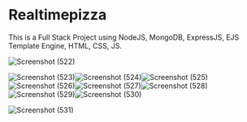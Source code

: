 # Realtimepizza
This is a Full Stack Project using NodeJS, MongoDB, ExpressJS, EJS Template Engine, HTML, CSS, JS.

![Screenshot (522)](https://user-images.githubusercontent.com/43945168/125386201-81bc7a80-e3b9-11eb-9a16-0f428c6e9afa.png)




![Screenshot (523)](https://user-images.githubusercontent.com/43945168/125386224-8b45e280-e3b9-11eb-9a1b-c7b92094eff6.png)![Screenshot (524)](https://user-images.githubusercontent.com/43945168/125386226-8bde7900-e3b9-11eb-9ab0-ad5eb39104a1.png)![Screenshot (525)](https://user-images.githubusercontent.com/43945168/125386232-8da83c80-e3b9-11eb-9ee1-887a163c6c75.png)![Screenshot (526)](https://user-images.githubusercontent.com/43945168/125386233-8e40d300-e3b9-11eb-8032-0e6c416be726.png)![Screenshot (527)](https://user-images.githubusercontent.com/43945168/125386235-8ed96980-e3b9-11eb-9bea-4c2612581287.png)![Screenshot (528)](https://user-images.githubusercontent.com/43945168/125386212-884af200-e3b9-11eb-8923-d4a126ed6622.png)![Screenshot (529)](https://user-images.githubusercontent.com/43945168/125386216-8a14b580-e3b9-11eb-87fa-3c3d375e9fce.png)![Screenshot (530)](https://user-images.githubusercontent.com/43945168/125386217-8aad4c00-e3b9-11eb-9537-be4326e79e4d.png)

![Screenshot (531)](https://user-images.githubusercontent.com/43945168/125386221-8aad4c00-e3b9-11eb-8fb1-d5ef6ecece5b.png)


